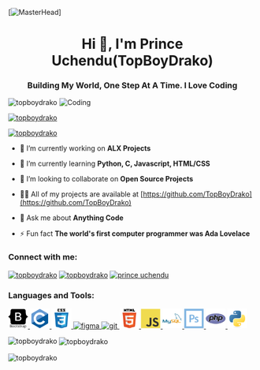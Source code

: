 [![MasterHead](https://www.google.com/url?sa=i&url=https%3A%2F%2Fwww.pinterest.com%2Fpin%2F335447872223319878%2F&psig=AOvVaw18Few59f_fZYOm8Oj1TaLZ&ust=1699227446935000&source=images&cd=vfe&opi=89978449&ved=0CBEQjRxqFwoTCLCX4tTBq4IDFQAAAAAdAAAAABAW)]
<h1 align="center">Hi 👋, I'm Prince Uchendu(TopBoyDrako)</h1>
<h3 align="center">Building My World, One Step At A Time. I Love Coding</h3>
<img align="right" alt="Coding" width="400" src="https://tenor.com/view/programming-computer-frog-nerd-frog-smart-fog-csharp-gif-25385487">

<p align="left"> <img src="https://komarev.com/ghpvc/?username=topboydrako&label=Profile%20views&color=0e75b6&style=flat" alt="topboydrako" /> </p>

<p align="left"> <a href="https://github.com/ryo-ma/github-profile-trophy"><img src="https://github-profile-trophy.vercel.app/?username=topboydrako" alt="topboydrako" /></a> </p>

<p align="left"> <a href="https://twitter.com/topboydrako" target="blank"><img src="https://img.shields.io/twitter/follow/topboydrako?logo=twitter&style=for-the-badge" alt="topboydrako" /></a> </p>

- 🔭 I’m currently working on **ALX Projects**

- 🌱 I’m currently learning **Python, C, Javascript, HTML/CSS**

- 👯 I’m looking to collaborate on **Open Source Projects**

- 👨‍💻 All of my projects are available at [https://github.com/TopBoyDrako](https://github.com/TopBoyDrako)

- 💬 Ask me about **Anything Code**

- ⚡ Fun fact **The world's first computer programmer was Ada Lovelace**

<h3 align="left">Connect with me:</h3>
<p align="left">
<a href="https://twitter.com/topboydrako" target="blank"><img align="center" src="https://raw.githubusercontent.com/rahuldkjain/github-profile-readme-generator/master/src/images/icons/Social/twitter.svg" alt="topboydrako" height="30" width="40" /></a>
<a href="https://instagram.com/topboydrako" target="blank"><img align="center" src="https://raw.githubusercontent.com/rahuldkjain/github-profile-readme-generator/master/src/images/icons/Social/instagram.svg" alt="topboydrako" height="30" width="40" /></a>
<a href="https://www.behance.net/prince uchendu" target="blank"><img align="center" src="https://raw.githubusercontent.com/rahuldkjain/github-profile-readme-generator/master/src/images/icons/Social/behance.svg" alt="prince uchendu" height="30" width="40" /></a>
</p>

<h3 align="left">Languages and Tools:</h3>
<p align="left"> <a href="https://getbootstrap.com" target="_blank" rel="noreferrer"> <img src="https://raw.githubusercontent.com/devicons/devicon/master/icons/bootstrap/bootstrap-plain-wordmark.svg" alt="bootstrap" width="40" height="40"/> </a> <a href="https://www.cprogramming.com/" target="_blank" rel="noreferrer"> <img src="https://raw.githubusercontent.com/devicons/devicon/master/icons/c/c-original.svg" alt="c" width="40" height="40"/> </a> <a href="https://www.w3schools.com/css/" target="_blank" rel="noreferrer"> <img src="https://raw.githubusercontent.com/devicons/devicon/master/icons/css3/css3-original-wordmark.svg" alt="css3" width="40" height="40"/> </a> <a href="https://www.figma.com/" target="_blank" rel="noreferrer"> <img src="https://www.vectorlogo.zone/logos/figma/figma-icon.svg" alt="figma" width="40" height="40"/> </a> <a href="https://git-scm.com/" target="_blank" rel="noreferrer"> <img src="https://www.vectorlogo.zone/logos/git-scm/git-scm-icon.svg" alt="git" width="40" height="40"/> </a> <a href="https://www.w3.org/html/" target="_blank" rel="noreferrer"> <img src="https://raw.githubusercontent.com/devicons/devicon/master/icons/html5/html5-original-wordmark.svg" alt="html5" width="40" height="40"/> </a> <a href="https://developer.mozilla.org/en-US/docs/Web/JavaScript" target="_blank" rel="noreferrer"> <img src="https://raw.githubusercontent.com/devicons/devicon/master/icons/javascript/javascript-original.svg" alt="javascript" width="40" height="40"/> </a> <a href="https://www.mysql.com/" target="_blank" rel="noreferrer"> <img src="https://raw.githubusercontent.com/devicons/devicon/master/icons/mysql/mysql-original-wordmark.svg" alt="mysql" width="40" height="40"/> </a> <a href="https://www.photoshop.com/en" target="_blank" rel="noreferrer"> <img src="https://raw.githubusercontent.com/devicons/devicon/master/icons/photoshop/photoshop-line.svg" alt="photoshop" width="40" height="40"/> </a> <a href="https://www.php.net" target="_blank" rel="noreferrer"> <img src="https://raw.githubusercontent.com/devicons/devicon/master/icons/php/php-original.svg" alt="php" width="40" height="40"/> </a> <a href="https://www.python.org" target="_blank" rel="noreferrer"> <img src="https://raw.githubusercontent.com/devicons/devicon/master/icons/python/python-original.svg" alt="python" width="40" height="40"/> </a> </p>

<p><img align="left" src="https://github-readme-stats.vercel.app/api/top-langs?username=topboydrako&show_icons=true&locale=en&layout=compact" alt="topboydrako" /></p>

<p>&nbsp;<img align="center" src="https://github-readme-stats.vercel.app/api?username=topboydrako&show_icons=true&locale=en" alt="topboydrako" /></p>

<p><img align="center" src="https://github-readme-streak-stats.herokuapp.com/?user=topboydrako&" alt="topboydrako" /></p>

